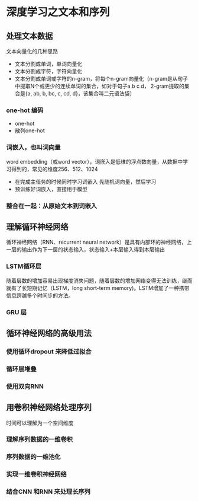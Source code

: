 # 深度学习之文本和序列

## 处理文本数据
文本向量化的几种思路
- 文本分割成单词，单词向量化
- 文本分割成字符，字符向量化
- 文本分割成单词或字符的n-gram，将每个n-gram向量化（n-gram是从句子中提取N个或更少的连续单词的集合，如对于句子a b c d， 2-gram提取的集合是{a, ab, b, bc, c, cd, d}，该集合叫二元语法袋）
### one-hot 编码
- one-hot
- 散列one-hot


### 词嵌入，也叫词向量
word embedding（或word vector），词嵌入是低维的浮点数向量，从数据中学习得到的，常见的维度256、512、1024
- 在完成主任务的时候同时学习词嵌入
先随机词向量，然后学习
- 预训练好词嵌入，直接用于模型


### 整合在一起：从原始文本到词嵌入


## 理解循环神经网络
循环神经网络（RNN、recurrent neural network）是具有内部环的神经网络，上一层的输出作为下一层的状态输入，状态输入+本层输入得到本层输出
### LSTM循环层
随着层数的增加容易出现梯度消失问题，随着层数的增加网络变得无法训练，继而就有了长短期记忆（LSTM，long short-term memory)。LSTM增加了一种携带信息跨越多个时间步的方法。

### GRU 层

## 循环神经网络的高级用法
### 使用循环dropout 来降低过拟合
### 循环层堆叠
### 使用双向RNN

## 用卷积神经网络处理序列
时间可以理解为一个空间维度
### 理解序列数据的一维卷积
### 序列数据的一维池化
### 实现一维卷积神经网络
### 结合CNN 和RNN 来处理长序列

